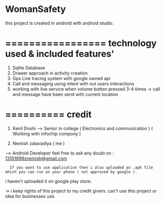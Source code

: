 # WomanSafety
this project is created in android with android  studio.

=================
technology  used & included features' 
=================
1. Sqlite Database
2. Drawer approach in activity creation
3. Gps Live tracing system with google owned api
4. Call and messaging using intent with out users interactions 
5. working with live service when volume button pressed 3-4 times -> call and message have been send with current location


==========
 credit
=========
1. Kenil Doshi
  --> Senior in college ( Electronics and communication )
    ( Working with infochip compony )
  
2. Nemish zalavadiya ( me )
  
  --> Android Developer 
  feel free to ask any doubt
      on :  13101999znemish@gmail.com
      
      If you want to use application then i also uploaded an .apk file which you can run on your phone ( not approved by google ).
 i haven't uploaded it on google play store.
 
 
 -> i keep rights of this project to my credit givers. can't use this project or idea for businesses use.  
